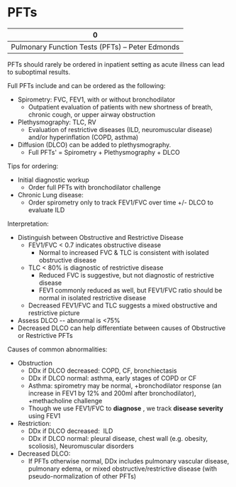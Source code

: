 # PFTs
 
| 0                                               |
|-------------------------------------------------|
| Pulmonary Function Tests (PFTs) – Peter Edmonds |

PFTs should rarely be ordered in inpatient setting as acute illness can
lead to suboptimal results.

Full PFTs include and can be ordered as the following:

-   Spirometry: FVC, FEV1, with or without bronchodilator
    -   Outpatient evaluation of patients with new shortness of breath,
        chronic cough, or upper airway obstruction
-   Plethysmography: TLC, RV
    -   Evaluation of restrictive diseases (ILD, neuromuscular disease)
        and/or hyperinflation (COPD, asthma)
-   Diffusion (DLCO) can be added to plethysmography.
    -   Full PFTs' = Spirometry + Plethysmography + DLCO

Tips for ordering:

-   Initial diagnostic workup
    -   Order full PFTs with bronchodilator challenge
-   Chronic Lung disease:
    -   Order spirometry only to track FEV1/FVC over time +/- DLCO to
        evaluate ILD

Interpretation:

-   Distinguish between Obstructive and Restrictive Disease
    -   FEV1/FVC \< 0.7 indicates obstructive disease
        -   Normal to increased FVC & TLC is consistent with isolated
            obstructive disease
    -   TLC \< 80% is diagnostic of restrictive disease
        -   Reduced FVC is suggestive, but not diagnostic of restrictive
            disease
        -   FEV1 commonly reduced as well, but FEV1/FVC ratio should be
            normal in isolated restrictive disease
    -   Decreased FEV1/FVC and TLC suggests a mixed obstructive and
        restrictive picture
-   Assess DLCO -- abnormal is \<75%
-   Decreased DLCO can help differentiate between causes of Obstructive
    or Restrictive PFTs

Causes of common abnormalities:

-   Obstruction
    -   DDx if DLCO decreased: COPD, CF, bronchiectasis
    -   DDx if DLCO normal: asthma, early stages of COPD or CF
    -   Asthma: spirometry may be normal, +bronchodilator response (an
        increase in FEV1 by 12% and 200ml after bronchodilator),
        +methacholine challenge
    -   Though we use FEV1/FVC to **diagnose** , we track **disease
        severity** using FEV1
-   Restriction:
    -   DDx if DLCO decreased:  ILD
    -   DDx if DLCO normal: pleural disease, chest wall (e.g. obesity,
        scoliosis), Neuromuscular disorders
-   Decreased DLCO:
    -   If PFTs otherwise normal, DDx includes pulmonary vascular
        disease, pulmonary edema, or mixed obstructive/restrictive
        disease (with pseudo-normalization of other PFTs)
